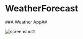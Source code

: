 # WeatherForecast
##A Weather App##

![screenshot1](https://user-images.githubusercontent.com/5784029/37881891-dbcd4554-306b-11e8-9376-4c0d84478b10.png)
